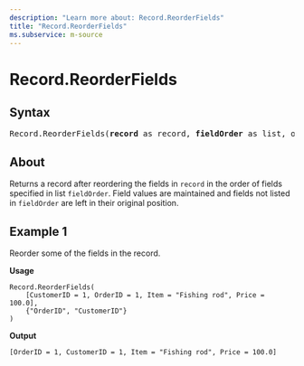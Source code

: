 ```yaml
---
description: "Learn more about: Record.ReorderFields"
title: "Record.ReorderFields"
ms.subservice: m-source
---
```

# Record.ReorderFields

## Syntax

<pre>
Record.ReorderFields(<b>record</b> as record, <b>fieldOrder</b> as list, optional <b>missingField</b> as nullable number) as record
</pre>
  
## About

Returns a record after reordering the fields in `record` in the order of fields specified in list `fieldOrder`. Field values are maintained and fields not listed in `fieldOrder` are left in their original position.

## Example 1

Reorder some of the fields in the record.

**Usage**

```powerquery-m
Record.ReorderFields(
    [CustomerID = 1, OrderID = 1, Item = "Fishing rod", Price = 100.0],
    {"OrderID", "CustomerID"}
)
```

**Output**

`[OrderID = 1, CustomerID = 1, Item = "Fishing rod", Price = 100.0]`
